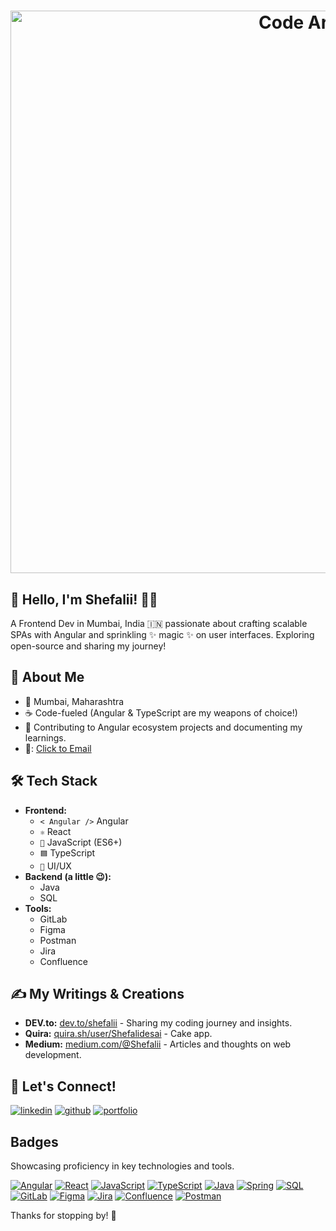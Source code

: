 # <p align="center"> [<img src="https://i.pinimg.com/originals/70/84/c6/7084c682f10716fcaf0469b550a92b6a.gif" alt="Code Art" width="900">](https://i.pinimg.com/originals/70/84/c6/7084c682f10716fcaf0469b550a92b6a.gif) </p>

## 👋 Hello, I'm Shefalii! 🧑‍💻

A Frontend Dev in Mumbai, India 🇮🇳 passionate about crafting scalable SPAs with Angular and sprinkling ✨ magic ✨ on user interfaces. Exploring open-source and sharing my journey!

## 🚀 About Me

- 📍 Mumbai, Maharashtra
- ☕ Code-fueled (Angular & TypeScript are my weapons of choice!)
- 🌱 Contributing to Angular ecosystem projects and documenting my learnings.
- 📧: [Click to Email](mailto:your-email@gmail.com)

## 🛠️ Tech Stack

- **Frontend:**
    -  `< Angular />` Angular
    -  `⚛️` React
    -  `📜` JavaScript (ES6+)
    -  `🟦` TypeScript
    -  `🎨` UI/UX
- **Backend (a little 😉):**
    -  Java
    -  SQL
- **Tools:**
    -  GitLab
    -  Figma
    -  Postman
    -  Jira
    -  Confluence

## ✍️ My Writings & Creations

- **DEV.to:** [dev.to/shefalii](https://dev.to/shefalii) - Sharing my coding journey and insights.
- **Quira:** [quira.sh/user/Shefalidesai](https://quira.sh/user/Shefalidesai) - Cake app.
- **Medium:** [medium.com/@Shefalii](https://medium.com/@Shefalii) - Articles and thoughts on web development.

## 🔗 Let's Connect!

[![linkedin](https://img.shields.io/badge/linkedin-0A66C2?style=for-the-badge&logo=linkedin&logoColor=white)](Your_LinkedIn_URL)
[![github](https://img.shields.io/badge/github-000000?style=for-the-badge&logo=github&logoColor=white)](Your_GitHub_URL)
[![portfolio](https://img.shields.io/badge/portfolio-000000?style=for-the-badge&logo=koding&logoColor=white)](Your_Portfolio_URL)

## Badges

Showcasing proficiency in key technologies and tools.

[![Angular](https://img.shields.io/badge/angular-%23DD0031.svg?style=for-the-badge&logo=angular&logoColor=white)](https://angular.io/)
[![React](https://img.shields.io/badge/react-%2320232a.svg?style=for-the-badge&logo=react&logoColor=%2361DAFB)](https://reactjs.org/)
[![JavaScript](https://img.shields.io/badge/javascript-%23F7DF1E.svg?style=for-the-badge&logo=javascript&logoColor=black)](https://www.javascript.com/)
[![TypeScript](https://img.shields.io/badge/typescript-%23007ACC.svg?style=for-the-badge&logo=typescript&logoColor=white)](https://www.typescriptlang.org/)
[![Java](https://img.shields.io/badge/java-%23ED8B00.svg?style=for-the-badge&logo=java&logoColor=white)](https://www.java.com)
[![Spring](https://img.shields.io/badge/spring-%236DB33F.svg?style=for-the-badge&logo=spring&logoColor=white)](https://spring.io/)
[![SQL](https://img.shields.io/badge/sql-%2300758F.svg?style=for-the-badge&logo=sql&logoColor=white)](https://www.mysql.com/)
[![GitLab](https://img.shields.io/badge/gitlab-%23181717.svg?style=for-the-badge&logo=gitlab&logoColor=white)](https://about.gitlab.com/)
[![Figma](https://img.shields.io/badge/figma-%23F24E1E.svg?style=for-the-badge&logo=figma&logoColor=white)](https://www.figma.com/)
[![Jira](https://img.shields.io/badge/jira-%230052CC.svg?style=for-the-badge&logo=jira&logoColor=white)](https://www.atlassian.com/software/jira)
[![Confluence](https://img.shields.io/badge/confluence-%23172B4D.svg?style=for-the-badge&logo=confluence&logoColor=white)](https://www.atlassian.com/software/confluence)
[![Postman](https://img.shields.io/badge/Postman-FF6C37?style=for-the-badge&logo=postman&logoColor=white)](https://www.postman.com/)

Thanks for stopping by! 🚀
